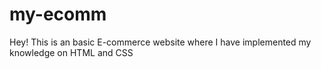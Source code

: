 # my-ecomm
Hey! This is an basic E-commerce website  where I have implemented my knowledge on HTML and CSS
